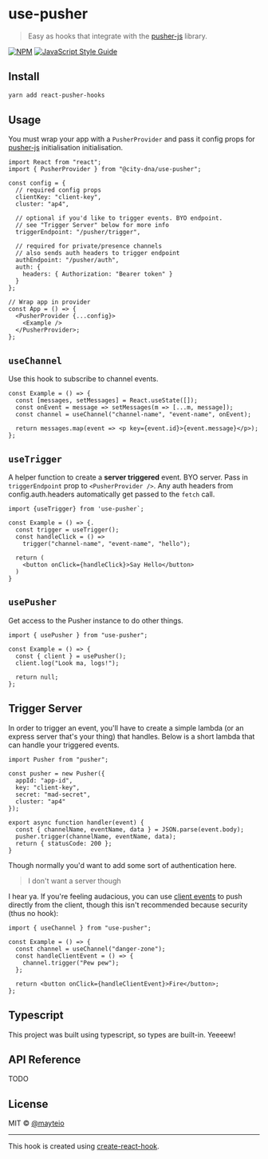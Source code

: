 # use-pusher

> Easy as hooks that integrate with the [pusher-js](https://github.com/pusher/pusher-js) library.

[![NPM](https://img.shields.io/npm/v/react-pusher-hooks.svg)](https://www.npmjs.com/package/react-pusher-hooks) [![JavaScript Style Guide](https://img.shields.io/badge/code_style-standard-brightgreen.svg)](https://standardjs.com)

## Install

```bash
yarn add react-pusher-hooks
```

## Usage

You must wrap your app with a `PusherProvider` and pass it config props for [pusher-js](https://github.com/pusher/pusher-js) initialisation initialisation.

```tsx
import React from "react";
import { PusherProvider } from "@city-dna/use-pusher";

const config = {
  // required config props
  clientKey: "client-key",
  cluster: "ap4",

  // optional if you'd like to trigger events. BYO endpoint.
  // see "Trigger Server" below for more info
  triggerEndpoint: "/pusher/trigger",

  // required for private/presence channels
  // also sends auth headers to trigger endpoint
  authEndpoint: "/pusher/auth",
  auth: {
    headers: { Authorization: "Bearer token" }
  }
};

// Wrap app in provider
const App = () => {
  <PusherProvider {...config}>
    <Example />
  </PusherProvider>;
};
```

## `useChannel`

Use this hook to subscribe to channel events.

```tsx
const Example = () => {
  const [messages, setMessages] = React.useState([]);
  const onEvent = message => setMessages(m => [...m, message]);
  const channel = useChannel("channel-name", "event-name", onEvent);

  return messages.map(event => <p key={event.id}>{event.message}</p>);
};
```

## `useTrigger`

A helper function to create a **server triggered** event. BYO server. Pass in `triggerEndpoint` prop to `<PusherProvider />`. Any auth headers from config.auth.headers automatically get passed to the `fetch` call.

```tsx
import {useTrigger} from 'use-pusher`;

const Example = () => {.
  const trigger = useTrigger();
  const handleClick = () =>
    trigger("channel-name", "event-name", "hello");

  return (
    <button onClick={handleClick}>Say Hello</button>
  )
}
```

## `usePusher`

Get access to the Pusher instance to do other things.

```tsx
import { usePusher } from "use-pusher";

const Example = () => {
  const { client } = usePusher();
  client.log("Look ma, logs!");

  return null;
};
```

## Trigger Server

In order to trigger an event, you'll have to create a simple lambda (or an express server that's your thing) that handles. Below is a short lambda that can handle your triggered events.

```tsx
import Pusher from "pusher";

const pusher = new Pusher({
  appId: "app-id",
  key: "client-key",
  secret: "mad-secret",
  cluster: "ap4"
});

export async function handler(event) {
  const { channelName, eventName, data } = JSON.parse(event.body);
  pusher.trigger(channelName, eventName, data);
  return { statusCode: 200 };
}
```

Though normally you'd want to add some sort of authentication here.

> I don't want a server though

I hear ya. If you're feeling audacious, you can use [client events](https://pusher.com/docs/channels/using_channels/events#triggering-client-events) to push directly from the client, though this isn't recommended because security (thus no hook):

```tsx
import { useChannel } from "use-pusher";

const Example = () => {
  const channel = useChannel("danger-zone");
  const handleClientEvent = () => {
    channel.trigger("Pew pew");
  };

  return <button onClick={handleClientEvent}>Fire</button>;
};
```

## Typescript

This project was built using typescript, so types are built-in. Yeeeew!

## API Reference

TODO

## License

MIT © [@mayteio](https://github.com/@mayteio)

---

This hook is created using [create-react-hook](https://github.com/hermanya/create-react-hook).
